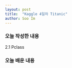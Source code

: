 ```yaml
---
layout: post
title:  "Kaggle 4일차 Titanic"
author: Soo Im
---
```

### 오늘 작성한 내용  
2.1 Pclass
### 오늘 배운 내용
